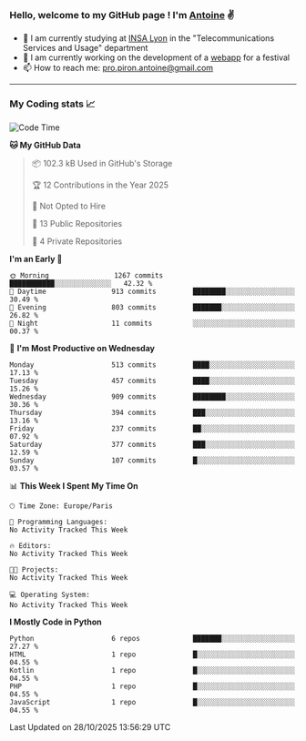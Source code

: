 ### Hello, welcome to my GitHub page ! I'm [Antoine](https://github.com/AntoinePiron) ✌️

- 🌱 I am currently studying at [INSA Lyon](https://www.insa-lyon.fr) in the "Telecommunications Services and Usage" department
- 🔭 I am currently working on the development of a [webapp](https://github.com/24HeuresINSA/Overbookd) for a festival
- 📫 How to reach me: [pro.piron.antoine@gmail.com](mailto:pro.piron.antoine@gmail.com)

---

### My Coding stats 📈
<!--START_SECTION:waka-->
![Code Time](http://img.shields.io/badge/Code%20Time-214%20hrs%209%20mins-blue)

**🐱 My GitHub Data** 

> 📦 102.3 kB Used in GitHub's Storage 
 > 
> 🏆 12 Contributions in the Year 2025
 > 
> 🚫 Not Opted to Hire
 > 
> 📜 13 Public Repositories 
 > 
> 🔑 4 Private Repositories 
 > 
**I'm an Early 🐤** 

```text
🌞 Morning                1267 commits        ███████████░░░░░░░░░░░░░░   42.32 % 
🌆 Daytime                913 commits         ████████░░░░░░░░░░░░░░░░░   30.49 % 
🌃 Evening                803 commits         ███████░░░░░░░░░░░░░░░░░░   26.82 % 
🌙 Night                  11 commits          ░░░░░░░░░░░░░░░░░░░░░░░░░   00.37 % 
```
📅 **I'm Most Productive on Wednesday** 

```text
Monday                   513 commits         ████░░░░░░░░░░░░░░░░░░░░░   17.13 % 
Tuesday                  457 commits         ████░░░░░░░░░░░░░░░░░░░░░   15.26 % 
Wednesday                909 commits         ████████░░░░░░░░░░░░░░░░░   30.36 % 
Thursday                 394 commits         ███░░░░░░░░░░░░░░░░░░░░░░   13.16 % 
Friday                   237 commits         ██░░░░░░░░░░░░░░░░░░░░░░░   07.92 % 
Saturday                 377 commits         ███░░░░░░░░░░░░░░░░░░░░░░   12.59 % 
Sunday                   107 commits         █░░░░░░░░░░░░░░░░░░░░░░░░   03.57 % 
```


📊 **This Week I Spent My Time On** 

```text
🕑︎ Time Zone: Europe/Paris

💬 Programming Languages: 
No Activity Tracked This Week

🔥 Editors: 
No Activity Tracked This Week

🐱‍💻 Projects: 
No Activity Tracked This Week

💻 Operating System: 
No Activity Tracked This Week
```

**I Mostly Code in Python** 

```text
Python                   6 repos             ███████░░░░░░░░░░░░░░░░░░   27.27 % 
HTML                     1 repo              █░░░░░░░░░░░░░░░░░░░░░░░░   04.55 % 
Kotlin                   1 repo              █░░░░░░░░░░░░░░░░░░░░░░░░   04.55 % 
PHP                      1 repo              █░░░░░░░░░░░░░░░░░░░░░░░░   04.55 % 
JavaScript               1 repo              █░░░░░░░░░░░░░░░░░░░░░░░░   04.55 % 
```




 Last Updated on 28/10/2025 13:56:29 UTC
<!--END_SECTION:waka-->
